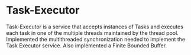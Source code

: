 # Task-Executor
Task-Executor is a service that accepts instances of Tasks and executes each task in one of the multiple threads maintained by the thread pool.
Implemented the multithreaded synchronization needed to implement the Task Executor service. 
Also implemented a Finite Bounded Buffer.
